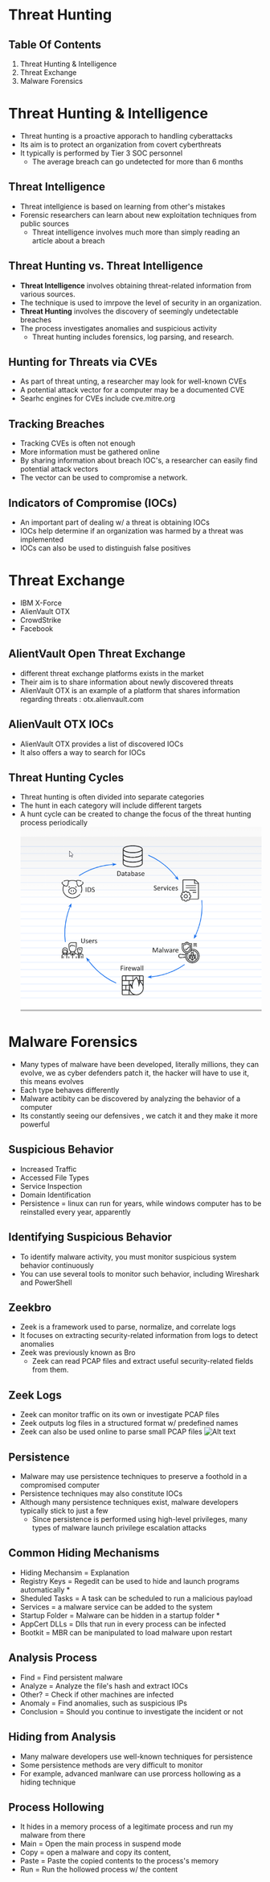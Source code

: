 # Threat Hunting
## Table Of Contents
1. Threat Hunting & Intelligence
2. Threat Exchange
3. Malware Forensics
# Threat Hunting & Intelligence
- Threat hunting is a proactive apporach to handling cyberattacks
- Its aim is to protect an organization from covert cyberthreats
- It typically is performed by Tier 3 SOC personnel
    - The average breach can go undetected for more than 6 months
## Threat Intelligence
- Threat intellgience is based on learning from other's mistakes
- Forensic researchers can learn about new exploitation techniques from public sources
    - Threat intelligence involves much more than simply reading an article about a breach
## Threat Hunting vs. Threat Intelligence
- **Threat Intelligence** involves obtaining threat-related information from various sources.
- The technique is used to imrpove the level of security in an organization.
- **Threat Hunting** involves the discovery of seemingly undetectable breaches
- The process investigates anomalies and suspicious activity
    - Threat hunting includes forensics, log parsing, and research.
## Hunting for Threats via CVEs
- As part of threat unting, a researcher may look for well-known CVEs
- A potential attack vector for a computer may be a documented CVE
- Searhc engines for CVEs include cve.mitre.org
## Tracking Breaches
- Tracking CVEs is often not enough
- More information must be gathered online
- By sharing information about breach IOC's, a researcher can easily find potential attack vectors
- The vector can be used to compromise a network.
## Indicators of Compromise (IOCs)
- An important part of dealing w/ a threat is obtaining IOCs
- IOCs help determine if an organization was harmed by a threat was implemented
- IOCs can also be used to distinguish false positives
# Threat Exchange
- IBM X-Force
- AlienVault OTX
- CrowdStrike
- Facebook
## AlientVault Open Threat Exchange
- different threat exchange platforms exists in the market
- Their aim is to share information about newly discovered threats
- AlienVault OTX is an example of a platform that shares information regarding threats : otx.alienvault.com
## AlienVault OTX IOCs
- AlienVault OTX provides a list of discovered IOCs
- It also offers a way to search for IOCs
## Threat Hunting Cycles
- Threat hunting is often divided into separate categories
- The hunt in each category will include different targets
- A hunt cycle can be created to change the focus of the threat hunting process periodically
![Alt text](<assets/threat hunting cycle.png>)
# Malware Forensics
- Many types of malware have been developed, literally millions, they can evolve, we as cyber defenders patch it, the hacker will have to use it, this means evolves
- Each type behaves differently
- Malware actibity can be discovered by analyzing the behavior of a computer
- Its constantly seeing our defensives , we catch it and they make it more powerful
## Suspicious Behavior
- Increased Traffic
- Accessed File Types
- Service Inspection
- Domain Identification
- Persistence = linux can run for years, while windows computer has to be reinstalled every year, apparently 
## Identifying Suspicious Behavior
- To identify malware activity, you must monitor suspicious system behavior continuously
- You can use several tools to monitor such behavior, including Wireshark and PowerShell
## Zeekbro
- Zeek is a framework used to parse, normalize, and correlate logs
- It focuses on extracting security-related information from logs to detect anomalies
- Zeek was previously known as Bro
    - Zeek can read PCAP files and extract useful security-related fields from them.
## Zeek Logs
- Zeek can monitor traffic on its own or investigate PCAP files
- Zeek outputs log files in a structured format w/ predefined names
- Zeek can also be used online to parse small PCAP files
![Alt text](<assets/Zeekbro Logs.png>)
## Persistence
- Malware may use persistence techniques to preserve a foothold in a compromised computer
- Persistence techniques may also constitute IOCs
- Although many persistence techniques exist, malware developers typically stick to just a few
    - Since persistence is performed using high-level privileges, many types of malware launch privilege escalation attacks
## Common Hiding Mechanisms
- Hiding Mechansim = Explanation
- Registry Keys = Regedit can be used to hide and launch programs automatically *
- Sheduled Tasks = A task can be scheduled to run a malicious payload
- Services = a malware service can be added to the system
- Startup Folder = Malware can be hidden in a startup folder *
- AppCert DLLs = Dlls that run in every process can be infected
- Bootkit = MBR can be manipulated to load malware upon restart
## Analysis Process
- Find = Find persistent malware
- Analyze = Analyze the file's hash and extract IOCs
- Other? = Check if other machines are infected
- Anomaly = Find anomalies, such as suspicious IPs
- Conclusion = Should you continue to investigate the incident or not
## Hiding from Analysis
- Many malware developers use well-known techniques for persistence
- Some persistence methods are very difficult to monitor
- For example, advanced manlware can use prorcess hollowing as a hiding technique
## Process Hollowing
- It hides in a memory process of a legitimate process and run my malware from there
- Main = Open the main process in suspend mode
- Copy = open a malware and copy its content,
- Paste = Paste the copied contents to the process's memory
- Run = Run the hollowed process w/ the content
